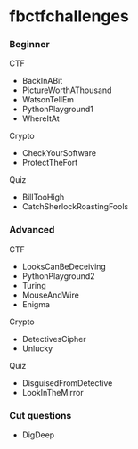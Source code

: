 # fbctfchallenges


### Beginner

CTF
- BackInABit
- PictureWorthAThousand
- WatsonTellEm
- PythonPlayground1
- WhereItAt

Crypto
- CheckYourSoftware
- ProtectTheFort

Quiz
- BillTooHigh
- CatchSherlockRoastingFools

### Advanced

CTF
- LooksCanBeDeceiving
- PythonPlayground2
- Turing
- MouseAndWire
- Enigma

Crypto
- DetectivesCipher
- Unlucky

Quiz
- DisguisedFromDetective
- LookInTheMirror

### Cut questions

- DigDeep